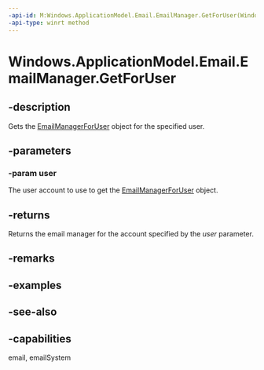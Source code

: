 ```yaml
---
-api-id: M:Windows.ApplicationModel.Email.EmailManager.GetForUser(Windows.System.User)
-api-type: winrt method
---
```


<!-- Method syntax
public Windows.ApplicationModel.Email.EmailManagerForUser GetForUser(Windows.System.User user)
-->

# Windows.ApplicationModel.Email.EmailManager.GetForUser

## -description
Gets the [EmailManagerForUser](emailmanagerforuser.md) object for the specified user.

## -parameters
### -param user
The user account to use to get the [EmailManagerForUser](emailmanagerforuser.md) object.

## -returns
Returns the email manager for the account specified by the *user* parameter.

## -remarks

## -examples

## -see-also

## -capabilities
email, emailSystem
